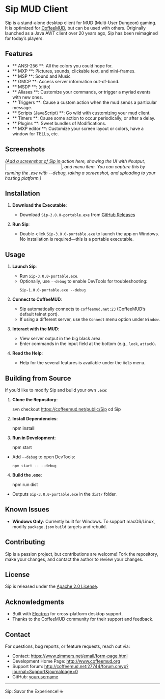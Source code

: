 # Sip MUD Client

Sip is a stand-alone desktop client for MUD (Multi-User Dungeon) gaming.  It is optimized for [CoffeeMUD](http://www.coffeemud.net/), but can be used with others.  Originally launched as a Java AWT client over 20 years ago, Sip has been reimagined for today’s players.

## Features

- ** ANSI-256 **: All the colors you could hope for.
- ** MXP **: Pictures, sounds, clickable text, and mini-frames.
- ** MSP **: Sound and Music
- ** GMCP **: Access server information out-of-band.
- ** MSDP **: (ditto)
- ** Aliases **: Customize your commands, or trigger a myriad events with new ones.
- ** Triggers **: Cause a custom action when the mud sends a particular message.
- ** Scripts (JavaScript) **: Go wild with customizing your mud client.
- ** Timers **: Cause some action to occur periodically, or after a delay. 
- ** Plugins **: Sweet bundles of Modifications.
- ** MXP editor **: Customize your screen layout or colors, have a window for TELLs, etc. 

## Screenshots

*(Add a screenshot of Sip in action here, showing the UI with #output, <input>, and menu item. You can capture this by running the .exe with --debug, taking a screenshot, and uploading to your hosting platform.)*

## Installation

1. **Download the Executable**:
   - Download `Sip-3.0.0-portable.exe` from [GitHub Releases](https://github.com/bozimmerman/sip/releases)

2. **Run Sip**:
   - Double-click `Sip-3.0.0-portable.exe` to launch the app on Windows. No installation is required—this is a portable executable.

## Usage

1. **Launch Sip**:
   - Run `Sip-3.0.0-portable.exe`.
   - Optionally, use `--debug` to enable DevTools for troubleshooting:
     ```
     Sip-1.0.0-portable.exe --debug
     ```

2. **Connect to CoffeeMUD**:
   - Sip automatically connects to `coffeemud.net:23` (CoffeeMUD’s default telnet port).
   - If using a different server, use the `Connect` menu option under `Window`.

3. **Interact with the MUD**:
   - View server output in the big black area.
   - Enter commands in the input field at the bottom (e.g., `look`, `attack`).

4. **Read the Help**:
   - Help for the several features is available under the `Help` menu.

## Building from Source

If you’d like to modify Sip and build your own `.exe`:

1. **Clone the Repository**:

   svn checkout https://coffeemud.net/public/Sip
   cd Sip

2. **Install Dependencies**:

   npm install

3. **Run in Development**:

   npm start

- Add `--debug` to open DevTools:
  ```
  npm start -- --debug
  ```

4. **Build the .exe**:

   npm run dist

- Outputs `Sip-3.0.0-portable.exe` in the `dist/` folder.

## Known Issues

- **Windows Only**: Currently built for Windows. To support macOS/Linux, modify `package.json` `build` targets and rebuild.

## Contributing

Sip is a passion project, but contributions are welcome! Fork the repository, make your changes, and contact the author to review your changes.

## License

Sip is released under the [Apache 2.0 License](LICENSE).

## Acknowledgments

- Built with [Electron](https://www.electronjs.org/) for cross-platform desktop support.
- Thanks to the CoffeeMUD community for their support and feedback.

## Contact

For questions, bug reports, or feature requests, reach out via:
- Contact: https://www.zimmers.net/email/form-page.html
- Development Home Page: http://www.coffeemud.org
- Support forum: http://coffeemud.net:27744/forum.cmvp?journal=Support&journalpage=0
- GitHub: [yourusername](https://github.com/yourusername)

---

Sip: Savor the Experience! ☕

